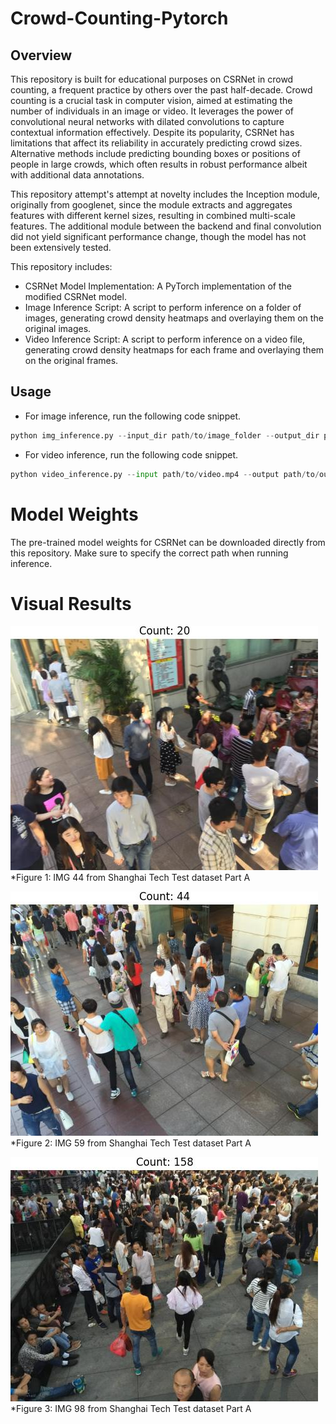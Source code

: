 # Crowd-Counting-Pytorch

## Overview
This repository is built for educational purposes on CSRNet in crowd counting, a frequent practice by others over the past half-decade. Crowd counting is a crucial task in computer vision, aimed at estimating the number of individuals in an image or video. It leverages the power of convolutional neural networks with dilated convolutions to capture contextual information effectively. Despite its popularity, CSRNet has limitations that affect its reliability in accurately predicting crowd sizes. Alternative methods include predicting bounding boxes or positions of people in large crowds, which often results in robust performance albeit with additional data annotations.

This repository attempt's attempt at novelty includes the Inception module, originally from googlenet, since the module extracts and aggregates features with different kernel sizes, resulting in combined multi-scale features. The additional module between the backend and final convolution did not yield significant performance change, though the model has not been extensively tested.

This repository includes:
- CSRNet Model Implementation: A PyTorch implementation of the modified CSRNet model.
- Image Inference Script: A script to perform inference on a folder of images, generating crowd density heatmaps and overlaying them on the original images.
- Video Inference Script: A script to perform inference on a video file, generating crowd density heatmaps for each frame and overlaying them on the original frames.

## Usage
- For image inference, run the following code snippet.

```python
python img_inference.py --input_dir path/to/image_folder --output_dir path/to/output_folder --model_pth path/to/model_pth
```

- For video inference, run the following code snippet.

```python
python video_inference.py --input path/to/video.mp4 --output path/to/output.mp4 --model_pth path/to/model_pth
```

# Model Weights
The pre-trained model weights for CSRNet can be downloaded directly from this repository. Make sure to specify the correct path when running inference.

# Visual Results
![Shanghai Tech predictions](files/images/IMG_44.jpg)
*Figure 1: IMG 44 from Shanghai Tech Test dataset Part A

![Shanghai Tech predictions](files/images/IMG_59.jpg)
*Figure 2: IMG 59 from Shanghai Tech Test dataset Part A

![Shanghai Tech predictions](files/images/IMG_98.jpg)
*Figure 3: IMG 98 from Shanghai Tech Test dataset Part A